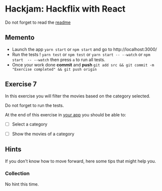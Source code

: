 # Hackjam: Hackflix with React

Do not forget to read the [readme](../README.md) 

## Memento

- Launch the app `yarn start` or `npm start` and go to http://localhost:3000/
- Run the tests ! `yarn test` or `npm test` or `yarn start -- --watch` or `npm start  -- --watch` then press `a` to run all tests.
- Once your work done **commit** and **push** `git add src && git commit -m "Exercise completed" && git push origin`

## Exercise 7

In this exercise you will filter the movies based on the category selected.

Do not forget to run the tests.

At the end of this exercise in [your app](http://localhost:3000) you should be able to:
- [ ] Select a category
- [ ] Show the movies of a category


## Hints

If you don't know how to move forward, here some tips that might help you.

### Collection

No hint this time.
